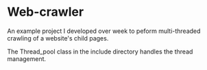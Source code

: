 # Web-crawler

An example project I developed over week to peform multi-threaded crawling of a website's child pages.

The Thread_pool class in the include directory handles the thread management.
